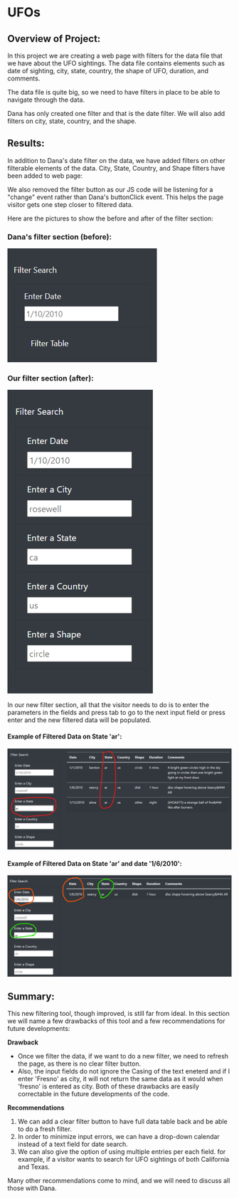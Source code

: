 # UFOs 

## Overview of Project: 
In this project we are creating a web page with filters for the data file that we have about the UFO sightings.
The data file contains elements such as date of sighting, city, state, country, the shape of UFO, duration, and comments.

The data file is quite big, so we need to have filters in place to be able to navigate through the data.

Dana has only created one filter and that is the date filter. We will also add filters on city, state, country, and the shape.

## Results: 
In addition to Dana's date filter on the data, we have added filters on other filterable elements of the data. City, State, Country, and Shape filters have been added to web page:

We also removed the filter button as our JS code will be listening for a "change" event rather than Dana's buttonClick event. This helps the page visitor gets one step closer to filtered data.

Here are the pictures to show the before and after of the filter section:

### Dana's filter section (before):
![Old_Filter_Section](static/images/old_filtersection.png "Old Filter Section")

### Our filter section (after):
![New_Filter_Section](static/images/new_filtersection.png "New Filter Section")


In our new filter section, all that the visitor needs to do is to enter the parameters in the fields and press tab to go to the next input field or press enter and the new filtered data will be populated.

#### Example of Filtered Data on State 'ar':
![Filtered_Table](static/images/filtered_data.png "Filtered Table")

#### Example of Filtered Data on State 'ar' and date '1/6/2010':
![Filtered_Table_Two_Criterias](static/images/filtered_data_two_criteria.png "Filtered Table - Two Criterias")


## Summary: 
This new filtering tool, though improved, is still far from ideal. In this section we will name a few drawbacks of this tool and a few recommendations for future developments:


__Drawback__

- Once we filter the data, if we want to do a new filter, we need to refresh the page, as there is no clear filter button.
- Also, the input fields do not ignore the Casing of the text eneterd and if I enter 'Fresno' as city, it will not return the same data as it would when 'fresno' is entered as city.
Both of these drawbacks are easily correctable in the future developments of the code.


__Recommendations__

1) We can add a clear filter button to have full data table back and be able to do a fresh filter.
2) In order to minimize input errors, we can have a drop-down calendar instead of a text field for date search.
3) We can also give the option of using multiple entries per each field. for example, if a visitor wants to search for UFO sightings of both California and Texas. 


Many other recommendations come to mind, and we will need to discuss all those with Dana.



